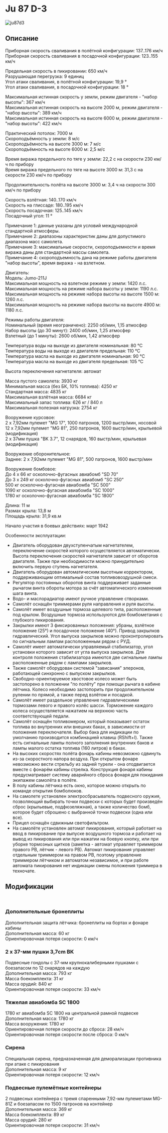 # Ju 87 D-3  
  
![ju87d3](../images/ju87d3.png)  
  
## Описание  
  
Приборная скорость сваливания в полётной конфигурации: 137..176 км/ч  
Приборная скорость сваливания в посадочной конфигурации: 123..155 км/ч  
  
Предельная скорость в пикировании: 650 км/ч  
Разрушающая перегрузка: 9 единиц  
Угол атаки сваливания, в полётной конфигурации: 19,9 °  
Угол атаки сваливания, в посадочной конфигурации: 18 °  
  
Максимальная истинная скорость у земли, режим двигателя - "набор высоты": 367 км/ч  
Максимальная истинная скорость на высоте 2000 м, режим двигателя - "набор высоты": 389 км/ч  
Максимальная истинная скорость на высоте 6000 м, режим двигателя - "набор высоты": 422 км/ч  
  
Практический потолок: 7000 м  
Скороподъёмность у земли: 8 м/с  
Скороподъёмность на высоте 3000 м: 7 м/с  
Скороподъёмность на высоте 6000 м: 2,5 м/с  
  
Время виража предельного по тяге у земли: 22,2 с на скорости 230 км/ч по прибору  
Время виража предельного по тяге на высоте 3000 м: 31,3 с на скорости 230 км/ч по прибору  
  
Продолжительность полёта на высоте 3000 м: 3,4 ч на скорости 300 км/ч по прибору  
  
Скорость взлётная: 140..170 км/ч  
Скорость на глиссаде: 180..195 км/ч  
Скорость посадочная: 125..145 км/ч  
Посадочный угол: 11 °  
  
Примечание 1: данные указаны для условий международной стандартной атмосферы.  
Примечание 2: диапазоны характеристик даны для допустимого диапазона масс самолета.  
Примечание 3: максимальные скорости, скороподъемности и время виража даны для стандартной массы самолета.  
Примечание 4: скороподъемность дана на режиме работы двигателя "набор высоты", время виража - на взлетном.  
  
Двигатель:  
Модель: Jumo-211J  
Максимальная мощность на взлетном режиме у земли: 1420 л.с.  
Максимальная мощность на режиме набора высоты у земли: 1190 л.с.  
Максимальная мощность на режиме набора высоты на высоте 1500 м: 1260 л.с.  
Максимальная мощность на режиме набора высоты на высоте 4900 м: 1180 л.с.  
  
Режимы работы двигателя:  
Номинальный (время неограничено): 2250 об/мин, 1,15 атмосфер  
Набор высоты (до 30 минут): 2400 об/мин, 1,25 атмосфер  
Взлетный (до 1 минуты): 2600 об/мин, 1,42 атмосфер  
  
Температура воды на выходе из двигателя номинальная: 80 °С  
Температура воды на выходе из двигателя предельная: 110 °С  
Температура масла на выходе из двигателя номинальная: 90 °С  
Температура масла на выходе из двигателя предельная: 105 °С  
  
Высота переключения нагнетателя: автомат   
  
Масса пустого самолета: 3930 кг  
Минимальная масса (без БК, 10% топлива): 4250 кг  
Стандартная масса: 4835 кг  
Максимальная взлётная масса: 6684 кг  
Максимальный запас топлива: 626 кг / 840 л  
Максимальная полезная нагрузка: 2754 кг  
  
Вооружение курсовое:  
2 x 7,92мм пулемет "MG 17", 1000 патронов, 1200 выстр/мин, носовой  
12 x 7,92мм пулемет "MG 81", 250 патронов, 1600 выстр/мин, крыльевой (модификация)  
2 x 37мм пушка "BK 3.7", 12 снарядов, 160 выстр/мин, крыльевая (модификация)  
  
Вооружение оборонительное:  
Заднее: 2 x 7,92мм пулемет "MG 81", 500 патронов, 1600 выстр/мин  
  
Вооружение бомбовое:  
До 4 x 66 кг осколочно-фугасных авиабомб "SD 70"  
До 3 x 249 кг осколочно-фугасных авиабомб "SC 250"  
500 кг осколочно-фугасная авиабомба "SC 500"  
1090 кг осколочно-фугасная авиабомба "SC 1000"  
1780 кг осколочно-фугасная авиабомба "SC 1800"  
  
Длина: 11 м  
Размах крыла: 13,8 м  
Площадь крыла: 31,9 кв.м  
  
Начало участия в боевых действиях: март 1942  
  
Особенности эксплуатации:  
- Двигатель оборудован двухступенчатым нагнетателем, переключение скоростей которого осуществляется автоматически. Высота переключения скоростей нагнетателя зависит от оборотов двигателя. Также при необходимости можно принудительно включить первую ступень нагнетателя.  
- Двигатель оборудован автоматическим высотным корректором, поддерживающим оптимальный состав топливовоздушной смеси.  
- Регулятор постоянных оборотов винта поддерживает заданные рычагом винта обороты мотора за счёт автоматического изменения шага винта.  
- Водо- и маслорадиатор имеют ручное управление створками.  
- Самолёт оснащён триммерами руля направления и руля высоты.  
- Самолёт имеет воздушные тормоза щелевого типа, расположенные под крылом. Воздушные тормоза используются для бомбометания с глубокого пикирования.  
- Закрылки имеют 3 фиксированных положения: убраны, взлётное положение (25°) и посадочное положение (40°). Привод закрылков гидравлический. Угол выпуска закрылков можно проконтролировать по сигнальным лампам расположенным рядом с РУД.  
- Самолёт имеет автоматически управляемый стабилизатор, угол установки которого зависит от угла выпуска закрылков. Для контроля положения стабилизатора имеются две сигнальные лампы расположенные рядом с лампами закрылков.  
- Также самолёт оборудован системой "зависания" элеронов, работающей синхронно с выпуском закрылков.  
- Свободно-ориентируемое хвостовое колесо может быть застопорено в положении "по полёту" при помощи рычага в кабине лётчика. Колесо необходимо застопорить при продолжительном рулении по прямой, а также перед взлётом и посадкой.  
- Самолёт имеет раздельное управление гидравлическими тормозами левого и правого колёс шасси. Торможение каждого колеса осуществляется нажатием на верхнюю часть соответствующей педали.  
- Самолёт оснащён топливомером, который показывает остаток топлива во внутренних или внешних баках, в зависимости от положения переключателя. Выбор бака для индикации по умолчанию производится комбинацией клавиш (RShift+I). Также есть сигнальные лампы полного заполнения внутренних баков и лампы малого остатка топлива (160 литров) в баках.  
- На высоких скоростях полёта фонарь кабины невозможно сдвинуть из-за скоростного напора воздуха. При открытом фонаре невозможно вести стрельбу из задней турели - она отодвигается вместе с фонарём кабины стрелка. Конструкция фонаря кабины предусматривает систему аварийного сброса фонаря для покидания экипажем самолёта в полёте.  
- В полу кабины лётчика есть окно, которое можно открыть по команде открытия бомболюков.  
- На самолете установлен электросбрасыватель подвесного оружия, позволяющий выбирать точки подвески с которых будет произведён сброс (крыльевые, подфюзеляжная), а также количество бомб, которое будет сброшено с выбранной точки подвески (одна или все).  
- Прицел оснащён сдвижным светофильтром.  
- На самолёте установлен автомат пикирования, который работает на ввод в пикирование при выпуске воздушного тормоза и работает на вывод из пикирования или при нажатии на боевую кнопку, или при уборке тормозных щитков (заметка - автомат управляет триммером правого РВ, лётчик - левого РВ). Автомат пикирования управляет отдельным триммером на правом РВ, поэтому управление триммером лётчиком и автоматом независимое, и при работе автомата пикирования нет индикации смены положения триммера в техночате.  
  
## Модификации  
  ﻿
  
### Дополнительные бронеплиты  
  
Дополнительная защита лётчика: бронеплиты на бортах и фонаре кабины  
Дополнительная масса: 60 кг  
Ориентировочная потеря скорости: 0 км/ч  
  
### 2 x 37-мм пушки 3,7cm BK  
  
Подвесные гондолы с 37-мм крупнокалиберными пушками с боезапасом по 12 снарядов на каждую  
Дополнительная масса: 793 кг  
Масса боекомплекта: 31 кг  
Масса орудий: 840 кг  
Ориентировочная потеря скорости: 33 км/ч  
  
### Тяжелая авиабомба SC 1800  
  
1780 кг авиабомба SC 1800 на центральной рамной подвеске  
Дополнительная масса: 1780 кг  
Масса вооружения: 1780 кг  
Ориентировочная потеря скорости до сброса: 28 км/ч  
Ориентировочная потеря скорости после сброса: 0 км/ч  ﻿
  
### Сирена  
  
Специальная сирена, предназначенная для деморализации противника при атаке с пикирования  
Дополнительная масса: 9 кг  
Ориентировочная потеря скорости: 12 км/ч  ﻿
  
### Подвесные пулемётные контейнеры  
  
2 подвесных контейнера с тремя спаренными 7,92-мм пулеметами MG-81Z и боезапасом по 1500 патронов на контейнер  
Дополнительная масса: 369 кг  
Масса боекомплекта: 89 кг  
Масса орудий: 280 кг  
Ориентировочная потеря скорости: 31 км/ч  